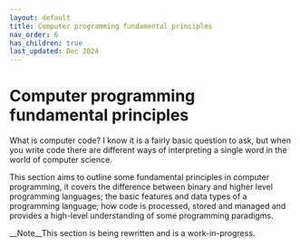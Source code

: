```yaml
---
layout: default
title: Computer programming fundamental principles
nav_order: 6
has_children: true
last_updated: Dec 2024
---
```


# Computer programming fundamental principles

What is computer code? I know it is a fairly basic question to ask, but when you write code there are different ways of interpreting a single word in the world of computer science.

This section aims to outline some fundamental principles in computer programming, it covers the difference between binary and higher level programming languages; the basic features and data types of a programming language; how code is processed, stored and managed and provides a high-level understanding of some programming paradigms.

__Note__This section is being rewritten and is a work-in-progress.
